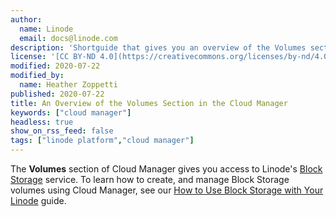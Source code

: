 ```yaml
---
author:
  name: Linode
  email: docs@linode.com
description: 'Shortguide that gives you an overview of the Volumes section of the Cloud Manager.'
license: '[CC BY-ND 4.0](https://creativecommons.org/licenses/by-nd/4.0)'
modified: 2020-07-22
modified_by:
  name: Heather Zoppetti
published: 2020-07-22
title: An Overview of the Volumes Section in the Cloud Manager
keywords: ["cloud manager"]
headless: true
show_on_rss_feed: false
tags: ["linode platform","cloud manager"]
---
```


The **Volumes** section of Cloud Manager gives you access to Linode's [Block Storage](https://www.linode.com/products/block-storage/) service. To learn how to create, and manage Block Storage volumes using Cloud Manager, see our [How to Use Block Storage with Your Linode](/docs/platform/block-storage/how-to-use-block-storage-with-your-linode/) guide.
